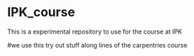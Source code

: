 # IPK_course
This is a experimental repository to use for the course at IPK

#we use this try out stuff along lines of the carpentries course
